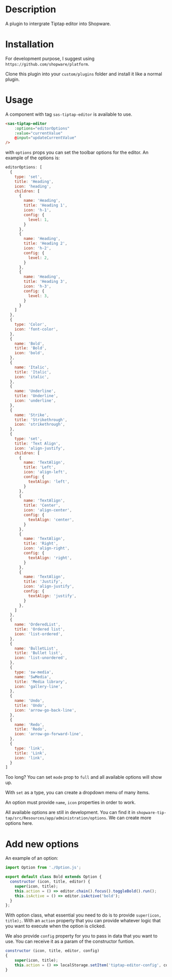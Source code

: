 # Description
A plugin to intergrate Tiptap editor into Shopware.

# Installation
For development purpose, I suggest using `https://github.com/shopware/platform`.

Clone this plugin into your `custom/plugins` folder and install it like a normal plugin.

# Usage
A component with tag `sas-tiptap-editor` is available to use.

```html
<sas-tiptap-editor
    :options="editorOptions"
    :value="currentValue"
    @input="updateCurrentValue"
/>
```

with `options` props you can set the toolbar options for the editor. An example of the options is:

```js
editorOptions: [
  {
    type: 'set',
    title: 'Heading',
    icon: 'heading',
    children: [
      {
        name: 'Heading',
        title: 'Heading 1',
        icon: 'h-1',
        config: {
          level: 1,
        }
      },
      {
        name: 'Heading',
        title: 'Heading 2',
        icon: 'h-2',
        config: {
          level: 2,
        }
      },
      {
        name: 'Heading',
        title: 'Heading 3',
        icon: 'h-3',
        config: {
          level: 3,
        }
      }
    ]
  },
  {
    type: 'Color',
    icon: 'font-color',
  },
  {
    name: 'Bold',
    title: 'Bold',
    icon: 'bold',
  },
  {
    name: 'Italic',
    title: 'Italic',
    icon: 'italic',
  },
  {
    name: 'Underline',
    title: 'Underline',
    icon: 'underline',
  },
  {
    name: 'Strike',
    title: 'Strikethrough',
    icon: 'strikethrough',
  },
  {
    type: 'set',
    title: 'Text Align',
    icon: 'align-justify',
    children: [
      {
        name: 'TextAlign',
        title: 'Left',
        icon: 'align-left',
        config: {
          textAlign: 'left',
        }
      },
      {
        name: 'TextAlign',
        title: 'Center',
        icon: 'align-center',
        config: {
          textAlign: 'center',
        }
      },
      {
        name: 'TextAlign',
        title: 'Right',
        icon: 'align-right',
        config: {
          textAlign: 'right',
        }
      },
      {
        name: 'TextAlign',
        title: 'Justify',
        icon: 'align-justify',
        config: {
          textAlign: 'justify',
        }
      },
    ]
  },
  {
    name: 'OrderedList',
    title: 'Ordered list',
    icon: 'list-ordered',
  },
  {
    name: 'BulletList',
    title: 'Bullet list',
    icon: 'list-unordered',
  },
  {
    type: 'sw-media',
    name: 'SwMedia',
    title: 'Media library',
    icon: 'gallery-line',
  },
  {
    name: 'Undo',
    title: 'Undo',
    icon: 'arrow-go-back-line',
  },
  {
    name: 'Redo',
    title: 'Redo',
    icon: 'arrow-go-forward-line',
  },
  {
    type: 'link',
    title: 'Link',
    icon: 'link',
  }
]
```

Too long? You can set `mode` prop to `full` and all available options will show up.

With `set` as a type, you can create a dropdown menu of many items.

An option must provide `name`, `icon` properties in order to work.

All available options are still in development. You can find it in `shopware-tip-tap/src/Resources/app/administration/options`. We can create more options here.

# Add new options
An example of an option:

```js
import Option from './Option.js';

export default class Bold extends Option {
  constructor (icon, title, editor) {
    super(icon, title);
    this.action = () => editor.chain().focus().toggleBold().run();
    this.isActive = () => editor.isActive('bold');
  }
};
```
With option class, what essential you need to do is to provide `super(icon, title);`.  With an `action` property that you can provide whatever logic that you want to execute when the option is clicked.

We also provide `config` property for you to pass in data that you want to use. You can receive it as a param of the constructor funtion.

```js
constructor (icon, title, editor, config) 
{
    super(icon, title);
    this.action = () => localStorage.setItem('tiptap-editor-config', config);
}
```
